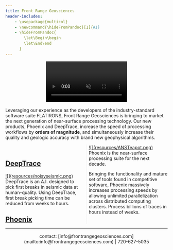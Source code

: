```yaml
---
title: Front Range Geosciences
header-includes:
    - \usepackage{multicol}
    - \newcommand{\hideFromPandoc}[1]{#1}
    - \hideFromPandoc{
        \let\Begin\begin
        \let\End\end
      }
---
```


<a href="https://frontrangegeosciences.com/seismicgan/">
<video autoplay playsinline loop muted width="420" class="top" style="width: 50%;margin-left: 25%;float: center">
       <source src="resources/5820.mp4"
            type="video/mp4">
</video></a>


Leveraging our experience as the developers of the industry-standard software suite FLATIRONS, Front Range Geosciences is bringing to market the next generation of near-surface processing technology. Our new products, Phoenix and DeepTrace, increase the speed of processing workflows by **orders of magnitude**, and simultaneously increase their quality and geologic accuracy with brand new geophysical algorithms.


<div style="-webkit-column-count: 2; -moz-column-count: 2; column-count: 2; -webkit-column-rule: 1px dotted #e0e0e0; -moz-column-rule: 1px dotted #e0e0e0; column-rule: 1px dotted #e0e0e0;">

<br>

## [DeepTrace](https://frontrangegeosciences.com/DeepTrace/)
<a href="https://frontrangegeosciences.com/DeepTrace/">
![](resources/noisyseismic.png)
</a>
DeepTrace is an A.I. designed to pick first breaks in seismic data at human-quality. Using DeepTrace, first break picking time can be reduced from weeks to hours.

<br>

## [Phoenix](https://frontrangegeosciences.com/Phoenix/)
<a href="https://frontrangegeosciences.com/Phoenix/">
![](resources/ANSTeapot.png)
</a>
Phoenix is the near-surface processing suite for the next decade. 

Bringing the functionality and mature set of tools found in competitive software, Phoenix massively increases processing speeds by allowing unlimited parallelization across distributed computing clusters. Process billions of traces in hours instead of weeks.
</div>

---

<center> contact: [info@frontrangegeosciences.com](mailto:info@frontrangegeosciences.com) | 720-627-5035 </center>
